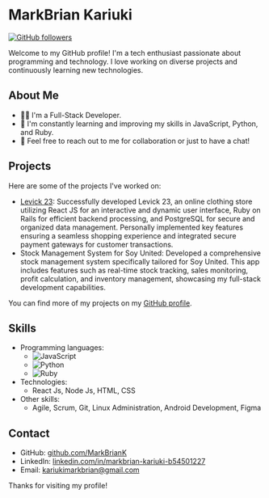 # MarkBrian Kariuki

[![GitHub followers](https://img.shields.io/github/followers/MarkBrianK?label=Follow&style=social)](https://github.com/MarkBrianK)

Welcome to my GitHub profile! I'm a tech enthusiast passionate about programming and technology. I love working on diverse projects and continuously learning new technologies.

## About Me

- 👩‍💻 I'm a Full-Stack Developer.
- 🌱 I'm constantly learning and improving my skills in JavaScript, Python, and Ruby.
- 💬 Feel free to reach out to me for collaboration or just to have a chat!

## Projects

Here are some of the projects I've worked on:

- [Levick 23](https://levick.africa): Successfully developed Levick 23, an online clothing store utilizing React JS for an interactive and dynamic user interface, Ruby on Rails for efficient backend processing, and PostgreSQL for secure and organized data management. Personally implemented key features ensuring a seamless shopping experience and integrated secure payment gateways for customer transactions.
- Stock Management System for Soy United: Developed a comprehensive stock management system specifically tailored for Soy United. This app includes features such as real-time stock tracking, sales monitoring, profit calculation, and inventory management, showcasing my full-stack development capabilities.

You can find more of my projects on my [GitHub profile](https://github.com/MarkBrianK).

## Skills

- Programming languages:
  - ![JavaScript](https://img.shields.io/badge/JavaScript-★★★☆☆☆-yellow)
  - ![Python](https://img.shields.io/badge/Python-★★★☆☆☆-blue)
  - ![Ruby](https://img.shields.io/badge/Ruby-★★★☆☆☆-red)
- Technologies:
  - React Js, Node Js, HTML, CSS
- Other skills:
  - Agile, Scrum, Git, Linux Administration, Android Development, Figma



## Contact

- GitHub: [github.com/MarkBrianK](https://github.com/MarkBrianK)
- LinkedIn: [linkedin.com/in/markbrian-kariuki-b54501227](https://www.linkedin.com/in/markbrian-kariuki-b54501227)
- Email: kariukimarkbrian@gmail.com

Thanks for visiting my profile!
